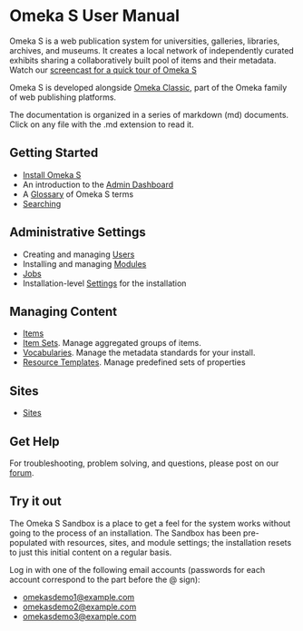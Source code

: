 # Omeka S User Manual

Omeka S is a web publication system for universities, galleries, libraries, archives, and museums. It creates a local network of independently curated exhibits sharing a collaboratively built pool of items and their metadata. Watch our [screencast for a quick tour of Omeka S](https://vimeo.com/188656162)

Omeka S is developed alongside [Omeka Classic](http://www.omeka.org), part of the Omeka family of web publishing platforms. 

The documentation is organized in a series of markdown (md) documents. Click on any file with the .md extension to read it.

## Getting Started
* [Install Omeka S](/Install.md)
* An introduction to the [Admin Dashboard](/admin-dashboard.md)
* A [Glossary](/glossary.md) of Omeka S terms
* [Searching](/search.md)

## Administrative Settings
* Creating and managing [Users](/users.md)
* Installing and managing [Modules](modules/index.md)
* [Jobs](jobs.md)
* Installation-level [Settings](settings.md) for the installation

## Managing Content
* [Items](/content/items.md)
* [Item Sets](/content/item-sets.md). Manage aggregated groups of items. 
* [Vocabularies](/content/vocabularies.md). Manage the metadata standards for your install.
* [Resource Templates](/content/resource-template.md). Manage predefined sets of properties 

## Sites
* [Sites](/sites/sites.md)

## Get Help
For troubleshooting, problem solving, and questions, please post on our [forum](https://forum.omeka.org/c/omeka-s).

## Try it out
The Omeka S Sandbox is a place to get a feel for the system works without going to the process of an installation. The Sandbox has been pre-populated with resources, sites, and module settings; the installation resets to just this initial content on a regular basis.

Log in with one of the following email accounts (passwords for each account correspond to the part before the @ sign):
- omekasdemo1@example.com
- omekasdemo2@example.com
- omekasdemo3@example.com
